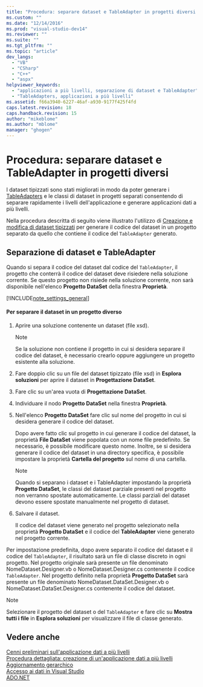 ```yaml
---
title: "Procedura: separare dataset e TableAdapter in progetti diversi | Microsoft Docs"
ms.custom: ""
ms.date: "12/14/2016"
ms.prod: "visual-studio-dev14"
ms.reviewer: ""
ms.suite: ""
ms.tgt_pltfrm: ""
ms.topic: "article"
dev_langs: 
  - "VB"
  - "CSharp"
  - "C++"
  - "aspx"
helpviewer_keywords: 
  - "applicazioni a più livelli, separazione di dataset e TableAdapter"
  - "TableAdapters, applicazioni a più livelli"
ms.assetid: f66a3940-6227-46af-a930-9177f425f4fd
caps.latest.revision: 18
caps.handback.revision: 15
author: "mikeblome"
ms.author: "mblome"
manager: "ghogen"
---
```

# Procedura: separare dataset e TableAdapter in progetti diversi
I dataset tipizzati sono stati migliorati in modo da poter generare i [TableAdapters](../Topic/TableAdapters.md) e le classi di dataset in progetti separati  consentendo di separare rapidamente i livelli dell'applicazione e generare applicazioni dati a più livelli.  
  
 Nella procedura descritta di seguito viene illustrato l'utilizzo di [Creazione e modifica di dataset tipizzati](../data-tools/creating-and-editing-typed-datasets.md) per generare il codice del dataset in un progetto separato da quello che contiene il codice del `TableAdapter` generato.  
  
## Separazione di dataset e TableAdapter  
 Quando si separa il codice del dataset dal codice del `TableAdapter`, il progetto che conterrà il codice del dataset deve risiedere nella soluzione corrente.  Se questo progetto non risiede nella soluzione corrente, non sarà disponibile nell'elenco **Progetto DataSet** della finestra **Proprietà**.  
  
 [!INCLUDE[note_settings_general](../data-tools/includes/note_settings_general_md.md)]  
  
#### Per separare il dataset in un progetto diverso  
  
1.  Aprire una soluzione contenente un dataset \(file xsd\).  
  
    > [!NOTE]
    >  Se la soluzione non contiene il progetto in cui si desidera separare il codice del dataset, è necessario crearlo oppure aggiungere un progetto esistente alla soluzione.  
  
2.  Fare doppio clic su un file del dataset tipizzato \(file xsd\) in **Esplora soluzioni** per aprire il dataset in **Progettazione DataSet**.  
  
3.  Fare clic su un'area vuota di **Progettazione DataSet**.  
  
4.  Individuare il nodo **Progetto DataSet** nella finestra **Proprietà**.  
  
5.  Nell'elenco **Progetto DataSet** fare clic sul nome del progetto in cui si desidera generare il codice del dataset.  
  
     Dopo avere fatto clic sul progetto in cui generare il codice del dataset, la proprietà **File DataSet** viene popolata con un nome file predefinito.  Se necessario, è possibile modificare questo nome.  Inoltre, se si desidera generare il codice del dataset in una directory specifica, è possibile impostare la proprietà **Cartella del progetto** sul nome di una cartella.  
  
    > [!NOTE]
    >  Quando si separano i dataset e i TableAdapter impostando la proprietà **Progetto DataSet**, le classi del dataset parziale presenti nel progetto non verranno spostate automaticamente.  Le classi parziali del dataset devono essere spostate manualmente nel progetto di dataset.  
  
6.  Salvare il dataset.  
  
     Il codice del dataset viene generato nel progetto selezionato nella proprietà **Progetto DataSet** e il codice del **TableAdapter** viene generato nel progetto corrente.  
  
 Per impostazione predefinita, dopo avere separato il codice del dataset e il codice del `TableAdapter`, il risultato sarà un file di classe discreto in ogni progetto.  Nel progetto originale sarà presente un file denominato NomeDataset.Designer.vb o NomeDataset.Designer.cs contenente il codice `TableAdapter`.  Nel progetto definito nella proprietà **Progetto DataSet** sarà presente un file denominato NomeDataset.DataSet.Designer.vb o NomeDataset.DataSet.Designer.cs contenente il codice del dataset.  
  
> [!NOTE]
>  Selezionare il progetto del dataset o del `TableAdapter` e fare clic su **Mostra tutti i file** in **Esplora soluzioni** per visualizzare il file di classe generato.  
  
## Vedere anche  
 [Cenni preliminari sull'applicazione dati a più livelli](../data-tools/n-tier-data-applications-overview.md)   
 [Procedura dettagliata: creazione di un'applicazione dati a più livelli](../data-tools/walkthrough-creating-an-n-tier-data-application.md)   
 [Aggiornamento gerarchico](../data-tools/hierarchical-update.md)   
 [Accesso ai dati in Visual Studio](../data-tools/accessing-data-in-visual-studio.md)   
 [ADO.NET](../Topic/ADO.NET.md)